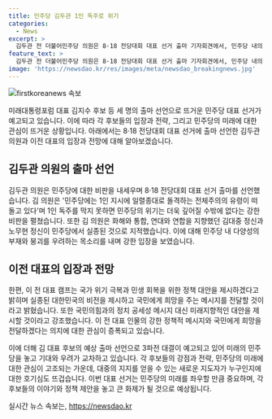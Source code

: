 ```yaml
---
title: 민주당 김두관 1인 독주로 위기
categories:
  - News
excerpt: >
  김두관 전 더불어민주당 의원은 8·18 전당대회 대표 선거 출마 기자회견에서, 민주당 내의 1인 지시에 대한 비판과 함께 김대중·노무현 정신의 실종을 지적했다. 민주당의 다양성 부재와 당 내 토론 부재를 비판하며, 출마 선언 후 광주를 참배하고 국립5·18민주묘지를 방문했다. 반면 이재명 전 대표는 국가 위기 극복과 정책 대안 발표를 공약으로 내걸고 출마 기자회견을 예정하고 있다. 민주당 대표 선거는 3파전으로 예상되며, 이 전 대표에 대한 반감 성향이 있을 수 있다는 관측이 나오고 있다.
feature_text: >
  김두관 전 더불어민주당 의원은 8·18 전당대회 대표 선거 출마 기자회견에서, 민주당 내의 1인 지시에 대한 비판과 함께 김대중·노무현 정신의 실종을 지적했다. 민주당의 다양성 부재와 당 내 토론 부재를 비판하며, 출마 선언 후 광주를 참배하고 국립5·18민주묘지를 방문했다. 반면 이재명 전 대표는 국가 위기 극복과 정책 대안 발표를 공약으로 내걸고 출마 기자회견을 예정하고 있다. 민주당 대표 선거는 3파전으로 예상되며, 이 전 대표에 대한 반감 성향이 있을 수 있다는 관측이 나오고 있다.
image: 'https://newsdao.kr/res/images/meta/newsdao_breakingnews.jpg'
---
```


<p><img src="https://newsdao.kr/res/images/meta/newsdao_breakingnews.jpg" alt="firstkoreanews 속보" /></p>

<p>미래대통령포럼 대표 김지수 후보 등 세 명의 출마 선언으로 뜨거운 민주당 대표 선거가 예고되고 있습니다. 이에 따라 각 후보들의 입장과 전략, 그리고 민주당의 미래에 대한 관심이 뜨거운 상황입니다. 아래에서는 8·18 전당대회 대표 선거에 출마 선언한 김두관 의원과 이전 대표의 입장과 전망에 대해 알아보겠습니다. </p>

<h2 data-ke-size="size26">김두관 의원의 출마 선언</h2>

<p>김두관 의원은 민주당에 대한 비판을 내세우며 8·18 전당대회 대표 선거 출마를 선언했습니다. 김 의원은 '민주당에는 1인 지시에 일렬종대로 돌격하는 전체주의의 유령이 떠돌고 있다'며 1인 독주를 막지 못하면 민주당의 위기는 더욱 깊어질 수밖에 없다는 강한 비판을 펼쳤습니다. 또한 김 의원은 화해와 통합, 연대와 연합을 지향했던 김대중 정신과 노무현 정신이 민주당에서 실종된 것으로 지적했습니다. 이에 대해 민주당 내 다양성의 부재와 붕괴를 우려하는 목소리를 내며 강한 입장을 보였습니다. </p>

<h2 data-ke-size="size26">이전 대표의 입장과 전망</h2>

<p>한편, 이 전 대표 캠프는 국가 위기 극복과 민생 회복을 위한 정책 대안을 제시하겠다고 밝히며 실종된 대한민국의 비전을 제시하고 국민에게 희망을 주는 메시지를 전달할 것이라고 밝혔습니다. 또한 국민의힘과의 정치 공세성 메시지 대신 미래지향적인 대안을 제시할 것이라고 강조했습니다. 이 전 대표 인물의 강한 정책적 메시지와 국민에게 희망을 전달하겠다는 의지에 대한 관심이 증폭되고 있습니다. </p>

<p>이에 더해 김 대표 후보의 예상 출마 선언으로 3파전 대결이 예고되고 있어 미래의 민주당을 놓고 기대와 우려가 교차하고 있습니다. 각 후보들의 강점과 전략, 민주당의 미래에 대한 관심이 고조되는 가운데, 대중의 지지를 얻을 수 있는 새로운 지도자가 누구인지에 대한 호기심도 뜨겁습니다. 이번 대표 선거는 민주당의 미래를 좌우할 만큼 중요하며, 각 후보들의 이야기와 정책 제안을 놓고 큰 화제가 될 것으로 예상됩니다.</p>
실시간 뉴스 속보는, <a href="https://newsdao.kr" rel="dofollow">https://newsdao.kr</a>


